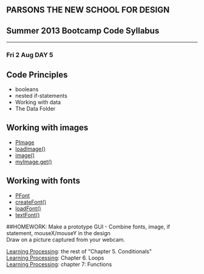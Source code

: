 ## PARSONS THE NEW SCHOOL FOR DESIGN
## Summer 2013 Bootcamp Code Syllabus
-------------------------------------------------------------------

### Fri 2 Aug DAY 5
  
## Code Principles  
* booleans  
* nested if-statements 
* Working with data 
* The Data Folder 

## Working with images

* [PImage](http://processing.org/reference/PImage.html)
* [loadImage()](http://processing.org/reference/loadImage_.html)
* [image()](http://processing.org/reference/image_.html)
* [myImage.get()](http://processing.org/reference/image_.html)
  
## Working with fonts  
* [PFont](http://processing.org/reference/PFont.html)
* [createFont()](http://processing.org/reference/createFont_.html)  
* [loadFont()](http://processing.org/reference/text_.html)    
* [textFont()](http://processing.org/reference/textFont_.html)

##HOMEWORK:
Make a prototype GUI - Combine fonts, image, if statement, mouseX/mouseY in the design  
Draw on a picture captured from your webcam.
  
[Learning Processing](http://21it.files.wordpress.com/2008/09/0123736021.pdf): the rest of "Chapter 5. Conditionals"  
[Learning Processing](http://21it.files.wordpress.com/2008/09/0123736021.pdf): Chapter 6. Loops  
[Learning Processing](http://21it.files.wordpress.com/2008/09/0123736021.pdf): chapter 7: Functions


